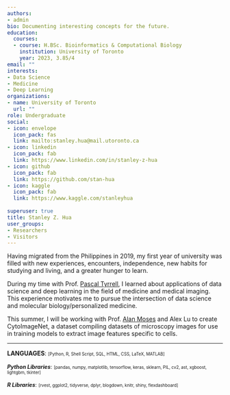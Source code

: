 ```yaml
---
authors:
- admin
bio: Documenting interesting concepts for the future.
education:
  courses:
  - course: H.BSc. Bioinformatics & Computational Biology
    institution: University of Toronto
    year: 2023, 3.85/4
email: ""
interests:
- Data Science
- Medicine
- Deep Learning
organizations:
- name: University of Toronto
  url: ""
role: Undergraduate
social:
- icon: envelope
  icon_pack: fas
  link: mailto:stanley.hua@mail.utoronto.ca
- icon: linkedin
  icon_pack: fab
  link: https://www.linkedin.com/in/stanley-z-hua
- icon: github
  icon_pack: fab
  link: https://github.com/stan-hua
- icon: kaggle
  icon_pack: fab
  link: https://www.kaggle.com/stanleyhua
  
superuser: true
title: Stanley Z. Hua
user_groups:
- Researchers
- Visitors
---
```

<style>
  .smaller{
    font-size: 70%;
  }
  .libraries{
    font-size: 90%;
  }
</style>



Having migrated from the Philippines in 2019, my first year of university was filled with new experiences, encounters, independence, new habits for studying and living, and a greater hunger to learn. 

During my time with Prof. <a href="http://www.tyrrell4innovation.ca">Pascal Tyrrell</a>, I learned about applications of data science and deep learning in the field of medicine and medical imaging. This experience motivates me to pursue the intersection of data science and molecular biology/personalized medicine.

This summer, I will be working with Prof. <a href="http://www.moseslab.csb.utoronto.ca/">Alan Moses</a> and Alex Lu to create CytoImageNet, a dataset compiling datasets of microscopy              images for use in training models to extract image features specific to cells.

---

**LANGUAGES**:  <span class="smaller">[Python, R, Shell Script, SQL, HTML, CSS, LaTeX, MATLAB]</span>

<span class="libraries">***Python Libraries***:</span>  <span class="smaller">[pandas, numpy, matplotlib, tensorflow, keras, sklearn, PIL, cv2, ast, xgboost, lightgbm, tkinter]</span>

<span class="libraries">***R Libraries***:</span>  <span class="smaller">[rvest, ggplot2, tidyverse, dplyr, blogdown, knitr, shiny, flexdashboard]</span>
